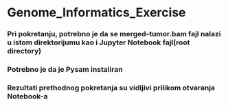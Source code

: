 # Genome_Informatics_Exercise
### Pri pokretanju, potrebno je da se merged-tumor.bam fajl nalazi u istom direktorijumu kao i Jupyter Notebook fajl(root directory)
### Potrebno je da je Pysam instaliran
### Rezultati prethodnog pokretanja su vidljivi prilikom otvaranja Notebook-a

